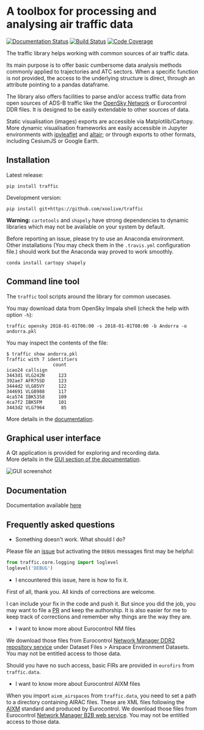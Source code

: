 # A toolbox for processing and analysing air traffic data

[![Documentation Status](https://readthedocs.org/projects/traffic-viz/badge/?version=latest)](https://traffic-viz.github.io/)
[![Build Status](https://travis-ci.org/xoolive/traffic.svg?branch=master)](https://travis-ci.org/xoolive/traffic)
[![Code Coverage](https://img.shields.io/codecov/c/github/xoolive/traffic.svg)](https://codecov.io/gh/xoolive/traffic) 


The traffic library helps working with common sources of air traffic data.

Its main purpose is to offer basic cumbersome data analysis methods commonly
applied to trajectories and ATC sectors. When a specific function is not
provided, the access to the underlying structure is direct, through an attribute
pointing to a pandas dataframe.

The library also offers facilities to parse and/or access traffic data from open
sources of ADS-B traffic like the [OpenSky Network](https://opensky-network.org/)
or Eurocontrol DDR files. It is designed to be easily extendable to other
sources of data.

Static visualisation (images) exports are accessible via Matplotlib/Cartopy.
More dynamic visualisation frameworks are easily accessible in Jupyter
environments with [ipyleaflet](http://ipyleaflet.readthedocs.io/) and
[altair](http://altair-viz.github.io/); or through exports to other formats,
including CesiumJS or Google Earth.

## Installation

Latest release:

```
pip install traffic
```

Development version:

```
pip install git+https://github.com/xoolive/traffic
```

**Warning:** `cartotools` and `shapely` have strong dependencies to dynamic
libraries which may not be available on your system by default. 

Before reporting an issue, please try to use an Anaconda environment. Other
installations (You may check them in the `.travis.yml` configuration file.)
should work but the Anaconda way proved to work smoothly.

```
conda install cartopy shapely
```

## Command line tool

The `traffic` tool scripts around the library for common usecases.

You may download data from OpenSky Impala shell (check the help with option
`-h`):

```
traffic opensky 2018-01-01T06:00 -s 2018-01-01T08:00 -b Andorra -o andorra.pkl
```

You may inspect the contents of the file:

```
$ traffic show andorra.pkl
Traffic with 7 identifiers
                 count
icao24 callsign
3443d1 VLG242N     123
392ae7 AFR75SD     123
3444d2 VLG85VY     122
344691 VLG8988     117
4ca574 IBK5358     109
4ca7f2 IBK5FM      101
3443d2 VLG7964      85
```

More details in the [documentation](https://traffic-viz.readthedocs.io/).

## Graphical user interface

A Qt application is provided for exploring and recording data.  
More details in the [GUI section of the documentation](https://traffic-viz.readthedocs.io/en/latest/gui.html).

![GUI screenshot](https://raw.githubusercontent.com/xoolive/traffic/master/docs/_static/gui_start.png)

## Documentation

Documentation available [here](https://traffic-viz.readthedocs.io/)

## Frequently asked questions

- Something doesn't work. What should I do?

Please file an [issue](https://github.com/xoolive/traffic/issues/new) but
activating the `DEBUG` messages first may be helpful:

```python
from traffic.core.logging import loglevel
loglevel('DEBUG')
```

- I encountered this issue, here is how to fix it.

First of all, thank you. All kinds of corrections are welcome.

I can include your fix in the code and push it. But since you did the job, you
may want to file a [PR](https://yangsu.github.io/pull-request-tutorial/) and
keep the authorship. It is also easier for me to keep track of corrections and
remember why things are the way they are.

- I want to know more about Eurocontrol NM files

 We download those files from Eurocontrol [Network Manager DDR2 repository
 service](https://www.eurocontrol.int/articles/ddr2-web-portal) under Dataset
 Files > Airspace Environment Datasets. You may not be entitled access to those
 data.

Should you have no such access, basic FIRs are provided in `eurofirs` from
`traffic.data`.

- I want to know more about Eurocontrol AIXM files

When you import `aixm_airspaces` from `traffic.data`, you need to set a path to
a directory containing AIRAC files. These are XML files following the
[AIXM](http://aixm.aero/) standard and produced by Eurocontrol. We download
those files from  Eurocontrol [Network Manager B2B web
service](https://eurocontrol.int/service/network-manager-business-business-b2b-web-services).
You may not be entitled access to those data.
